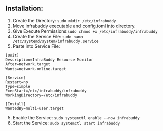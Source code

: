
## Installation:
1. Create the Directory: `sudo mkdir /etc/infrabuddy`
2. Move infrabuddy executable and config.toml into directory.
3. Give Execute Permissions:`sudo chmod +x /etc/infrabuddy/infrabuddy`
4. Create the Service File: `sudo nano /etc/systemd/system/infrabuddy.service`
5. Paste into Service File: 
```
[Unit]
Description=InfraBuddy Resource Monitor
After=network.target
Wants=network-online.target

[Service]
Restart=no
Type=simple
ExecStart=/etc/infrabuddy/infrabuddy
WorkingDirectory=/etc/infrabuddy

[Install]
WantedBy=multi-user.target
```
5. Enable the Service: `sudo systemctl enable --now infrabuddy`
6. Start the Service: `sudo systemctl start infrabuddy`
